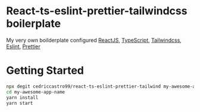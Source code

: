 # React-ts-eslint-prettier-tailwindcss boilerplate

My very own boilderplate configured [ReactJS](https://reactjs.org), [TypeScript](https://www.typescriptlang.org), [Tailwindcss](https://tailwindcss.com), [Eslint](https://eslint.org), [Prettier](https://prettier.io)

# Getting Started
```bash
npx degit cedriccastro99/react-ts-eslint-prettier-tailwind my-awesome-app-name
cd my-awesome-app-name
yarn install
yarn start
```
